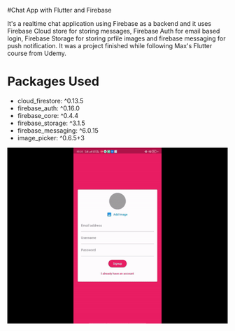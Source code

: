 #Chat App with Flutter and Firebase

It's a realtime chat application using Firebase as a backend and it uses Firebase Cloud store for storing messages, Firebase Auth for email based login, Firebase Storage for storing prfile images and firebase messaging for push notification.
It was a project finished while following Max's Flutter course from Udemy.

# Packages Used
- cloud_firestore: ^0.13.5
- firebase_auth: ^0.16.0
- firebase_core: ^0.4.4 
- firebase_storage: ^3.1.5
- firebase_messaging: ^6.0.15
- image_picker: ^0.6.5+3
  
![alt text](assets/screen.gif)
